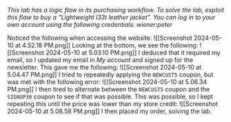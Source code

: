 *This lab has a logic flaw in its purchasing workflow. To solve the lab, exploit this flaw to buy a "Lightweight l33t leather jacket".
You can log in to your own account using the following credentials: wiener:peter*

Noticed the following when accessing the website:
![[Screenshot 2024-05-10 at 4.52.18 PM.png]]
Looking at the bottom, we see the following:
![[Screenshot 2024-05-10 at 5.03.10 PM.png]]
I deduced that it required my email, so I updated my email in *My account* and signed up for the newsletter. This gave me the following:
![[Screenshot 2024-05-10 at 5.04.47 PM.png]]
I tried to repeatedly applying the `NEWCUST5` coupon, but was met with the following error:
![[Screenshot 2024-05-10 at 5.06.34 PM.png]]
I then tired to alternate between the `NEWCUST5` coupon and the `SIGNUP30` coupon to see if that was possible. 
This was possible, so I kept repeating this until the price was lower than my store credit:
![[Screenshot 2024-05-10 at 5.08.58 PM.png]]
I then placed my order, solving the lab.